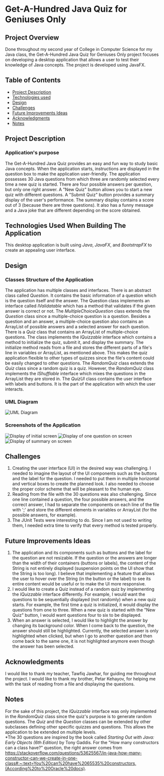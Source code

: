 # Get-A-Hundred Java Quiz for Geniuses Only

## Project Overview
Done throughout my second year of College in Computer Science for my Java class, the Get-A-Hundred Java Quiz for Geniuses Only project focuses on developing a desktop application that allows a user to test their knowledge of Java concepts. The project is developed using JavaFX.

## Table of Contents
- [Project Description](#project-description)
- [Technologies used](#technologies)
- [Design](#design)
- [Challenges](#challenges)
- [Future Improvements Ideas](#improvements)
- [Acknowledgments](#acknowledgments)
- [Notes](#notes)

<a name="project-description"></a>
## Project Description
### Application's purpose
The Get-A-Hundred Java Quiz provides an easy and fun way to study basic Java concepts. When the application starts, instructions are displayed in the question box to make the application user-friendly. The application possesses 30 Java questions from which three are randomly selected every time a new quiz is started. There are four possible answers per question, but only one right answer. A "New Quiz" button allows you to start a new quiz with different questions. A "Submit Quiz" button provides a summary display of the user's performance. The summary display contains a score out of 3 (because there are three questions). It also has a funny message and a Java joke that are different depending on the score obtained. 

<a name="technologies"></a>
## Technologies Used When Building The Application
This desktop application is built using _Java_, _JavaFX_, and _BootstrapFX_ to create an appealing user interface.

<a name="design"></a>
## Design
### Classes Structure of the Application
The application has multiple classes and interfaces. There is an abstract class called _Question_. It contains the basic information of a question which is the question itself and the answer. The Question class implements an interface called _IValidatable_ which has a method that validates if the given answer is correct or not. The _MultipleChoiceQuestion_ class extends the _Question_ class since a multiple-choice question is a question. Besides a question and an answer, a multiple-choice question also contains an ArrayList of possible answers and a selected answer for each question. There is a _Quiz_ class that contains an ArrayList of multiple-choice questions. The class implements the _IQuizzable_ interface which contains a method to initialize the quiz, submit it, and display the summary. The initialize method reads from a file and stores the different parts of a file's line in variables or ArrayList, as mentioned above. This makes the quiz application flexible to other types of quizzes since the file's content could be easily changed to other questions. The _RandomQuiz_ class extends the _Quiz_ class since a random quiz is a quiz. However, the _RandomQuiz_ class implements the _IShufflable_ interface which mixes the questions in the ArrayList they are stored in. The _QuizUI_ class contains the user interface with labels and buttons. It is the part of the application with which the user interacts. 

### UML Diagram
![UML Diagram](UML.png)

### Screenshots of the Application
![Display of initial screen](initialDisplayUI.png)
![Display of one question on screen](questionDisplayUI.png)
![Display of summary on screen](summaryDisplayUI.png)

<a name="challenges"></a>
## Challenges
1. Creating the user interface (UI) in the desired way was challenging. I needed to imagine the layout of the UI components such as the buttons and the label for the question. I needed to put them in multiple horizontal and vertical boxes to create the planned look. I also needed to choose the proper color scheme that will be pleasant to the human eye.
2. Reading from the file with the 30 questions was also challenging. Since one line contained a question, the four possible answers, and the correct answer, I had to separate the components on each line of the file with ';' and store the different elements in variables or ArrayList (for the possible answers, for example).
3. The JUnit Tests were interesting to do. Since I am not used to writing them, I needed extra time to verify that every method is tested properly.

<a name="improvements"></a>
## Future Improvements Ideas
1. The application and its components such as buttons and the label for the question are not resizable. If the question or the answers are longer than the width of their containers (buttons or labels), the content of the String is not entirely displayed (suspension points on the UI show that the String is too long). I believe that implementing a feature that allows the user to hover over the String (in the button or the label) to see its entire content would be useful or to make the UI more responsive.
2. I would like to create a Quiz instead of a random quiz by implementing the _IQuizzable_ interface differently. For example, I would want the questions to be sequentially displayed (not randomly) when a new quiz starts. For example, the first time a quiz is initialized, it would display the questions from one to three. When a new quiz is started with the "New Quiz" button, I would want questions four to six to be displayed.
3. When an answer is selected, I would like to highlight the answer by changing its background color. When I come back to the question, the answer should still be highlighted. Currently, the selected answer is only highlighted when clicked, but when I go to another question and then come back to the same one, it is not highlighted anymore even though the answer has been selected. 

<a name="acknowledgments"></a>
## Acknowledgments
I would like to thank my teacher, Tawfiq Jawhar, for guiding me throughout the project.
I would like to thank my brother, Petar Kehayov, for helping me with the task of reading from a file and displaying the questions.

<a name="notes"></a>
## Notes
For the sake of this project, the _IQuizzable_ interface was only implemented in the _RandomQuiz_ class since the quiz's purpose is to generate random questions. The _Quiz_ and the _Question_ classes can be extended by other subclasses defining other specific quizzes and questions. This allows the application to be extended on multiple levels.<br />
\*The 30 questions are inspired by the book called _Starting Out with Java: Early Objects (6th Edition)_ by Tony Gaddis.
For the "How many constructors can a class have?" question, the right answer comes from https://stackoverflow.com/questions/53625567/in-java-how-many-constructor-can-we-create-in-one-class#:~:text=You%20can%20have%2065535%20constructors,(According%20to%20Oracle%20docs).
